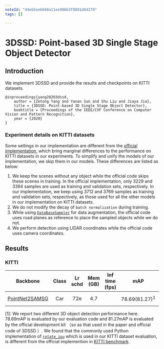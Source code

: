 ```yaml
---
noteId: "44eb5ee6668a11ee90663f9881d04270"
tags: []

---
```


# 3DSSD: Point-based 3D Single Stage Object Detector

## Introduction

<!-- [ALGORITHM] -->

We implement 3DSSD and provide the results and checkpoints on KITTI datasets.

```
@inproceedings{yang20203dssd,
    author = {Zetong Yang and Yanan Sun and Shu Liu and Jiaya Jia},
    title = {3DSSD: Point-based 3D Single Stage Object Detector},
    booktitle = {Proceedings of the IEEE/CVF Conference on Computer Vision and Pattern Recognition},
    year = {2020}
}
```

### Experiment details on KITTI datasets

Some settings in our implementation are different from the [official implementation](https://github.com/Jia-Research-Lab/3DSSD), which bring marginal differences to the performance on KITTI datasets in our experiments. To simplify and unify the models of our implementation, we skip them in our models. These differences are listed as below:
1. We keep the scenes without any object while the official code skips these scenes in training. In the official implementation, only 3229 and 3394 samples are used as training and validation sets, respectively. In our implementation, we keep using 3712 and 3769 samples as training and validation sets, respectively, as those used for all the other models in our implementation on KITTI datasets.
2. We do not modify the decay of `batch normalization` during training.
3. While using [`DataBaseSampler`](https://github.com/open-mmlab/mmdetection3d/blob/master/mmdet3d/datasets/pipelines/dbsampler.py#L80) for data augmentation, the official code uses road planes as reference to place the sampled objects while we do not.
4. We perform detection using LIDAR coordinates while the official code uses camera coordinates.

## Results

### KITTI

|  Backbone   |Class| Lr schd | Mem (GB) | Inf time (fps) | mAP |Download |
| :---------: | :-----: | :------: | :------------: | :----: |:----: | :------: |
|    [PointNet2SAMSG](./3dssd_4x4_kitti-3d-car.py)| Car |72e|4.7||78.69(81.27)<sup>1</sup>|[model](https://download.openmmlab.com/mmdetection3d/v0.1.0_models/3dssd/3dssd_kitti-3d-car_20210602_124438-b4276f56.pth) &#124; [log](https://download.openmmlab.com/mmdetection3d/v0.1.0_models/3dssd/3dssd_kitti-3d-car_20210602_124438.log.json)|

[1]: We report two different 3D object detection performance here. 78.69mAP is evaluated by our evaluation code and 81.27mAP is evaluated by the official development kit （so as that used in the paper and official code of 3DSSD ）. We found that the commonly used Python implementation of [`rotate_iou`](https://github.com/traveller59/second.pytorch/blob/e42e4a0e17262ab7d180ee96a0a36427f2c20a44/second/core/non_max_suppression/nms_gpu.py#L605) which is used in our KITTI dataset evaluation, is different from the official implemention in [KITTI benchmark](http://www.cvlibs.net/datasets/kitti/eval_object.php?obj_benchmark=3d).
